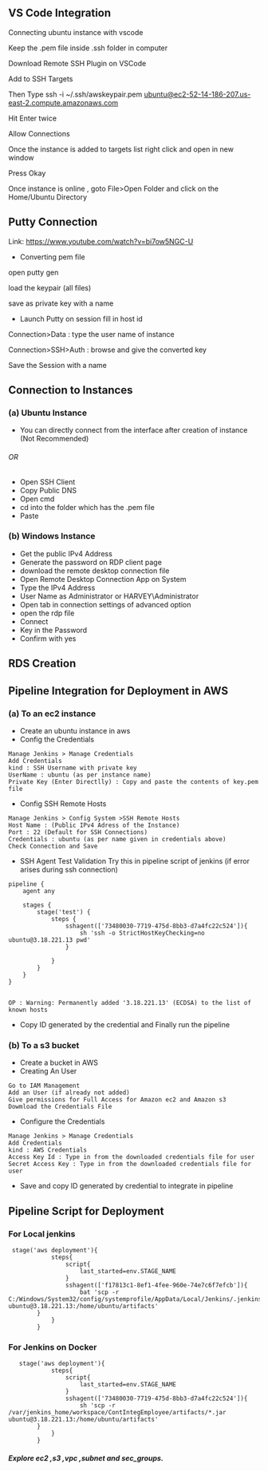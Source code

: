 ## VS Code Integration
Connecting ubuntu instance with vscode

Keep the .pem file inside .ssh folder in computer

Download Remote SSH Plugin on VSCode

Add to SSH Targets

Then Type
ssh -i ~/.ssh/awskeypair.pem  ubuntu@ec2-52-14-186-207.us-east-2.compute.amazonaws.com

Hit Enter twice 

Allow Connections

Once the instance is added to targets list right click and open in new window 

Press Okay

Once instance is online , goto File>Open Folder and click on the Home/Ubuntu Directory

## Putty Connection
Link:
https://www.youtube.com/watch?v=bi7ow5NGC-U

* Converting pem file

open putty gen 

load the keypair (all files)

save as private key with a name

* Launch Putty
on session fill in host id

Connection>Data : type the user name of instance

Connection>SSH>Auth : browse and give the converted key

Save the Session with a name


## Connection to Instances
### (a) Ubuntu Instance
* You can directly connect from the interface after creation of instance (Not Recommended)
###### OR
* Open SSH Client
* Copy Public DNS 
* Open cmd
* cd into the folder which has the .pem file
* Paste 


### (b) Windows Instance
* Get the public IPv4 Address
* Generate the password on RDP client page
* download the remote desktop connection file
* Open Remote Desktop Connection App on System
* Type the IPv4 Address
* User Name as Administrator or HARVEY\Administrator
* Open tab in connection settings of advanced option
* open the rdp file 
* Connect
* Key in the Password
* Confirm with yes



## RDS Creation





## Pipeline Integration for Deployment in AWS 

### (a) To an ec2 instance
* Create an ubuntu instance in aws
* Config the Credentials
```
Manage Jenkins > Manage Credentials 
Add Credentials
kind : SSH Username with private key
UserName : ubuntu (as per instance name)
Private Key (Enter Directlly) : Copy and paste the contents of key.pem file
```
* Config SSH Remote Hosts
```
Manage Jenkins > Config System >SSH Remote Hosts
Host Name : (Public IPv4 Adress of the Instance)
Port : 22 (Default for SSH Connections)
Credentials : ubuntu (as per name given in credentials above)
Check Connection and Save
```
* SSH Agent Test Validation
Try this in pipeline script of jenkins (if error arises during ssh connection)
```
pipeline {
    agent any

    stages {
        stage('test') {
            steps {
                sshagent(['73480030-7719-475d-8bb3-d7a4fc22c524']){
                    sh 'ssh -o StrictHostKeyChecking=no ubuntu@3.18.221.13 pwd'
                }
                
            }
        }
    }
}


OP : Warning: Permanently added '3.18.221.13' (ECDSA) to the list of known hosts
```
* Copy ID generated by the credential and Finally run the pipeline

### (b) To a s3 bucket
* Create a bucket in AWS
* Creating An User
```
Go to IAM Management 
Add an User (if already not added)
Give permissions for Full Access for Amazon ec2 and Amazon s3
Dowmload the Credentials File
```
* Configure the Credentials
```
Manage Jenkins > Manage Credentials 
Add Credentials
kind : AWS Credentials
Access Key Id : Type in from the downloaded credentials file for user
Secret Access Key : Type in from the downloaded credentials file for user
```
* Save and copy ID generated by credential to integrate in pipeline



## Pipeline Script for Deployment
### For Local jenkins
```
 stage('aws deployment'){
            steps{
                script{
                    last_started=env.STAGE_NAME
                }
                sshagent(['f17813c1-8ef1-4fee-960e-74e7c6f7efcb']){
                    bat 'scp -r C:/Windows/System32/config/systemprofile/AppData/Local/Jenkins/.jenkins/workspace/ContinuousIntegrationPipeline/artifacts/*.jar ubuntu@3.18.221.13:/home/ubuntu/artifacts'
        }
            }
        } 
```

### For Jenkins on Docker
```
   stage('aws deployment'){
            steps{
                script{
                    last_started=env.STAGE_NAME
                }
                sshagent(['73480030-7719-475d-8bb3-d7a4fc22c524']){
                    sh 'scp -r /var/jenkins_home/workspace/ContIntegEmployee/artifacts/*.jar ubuntu@3.18.221.13:/home/ubuntu/artifacts'
        }
            }
        } 
```


##### Explore ec2 ,s3 ,vpc ,subnet and sec_groups.